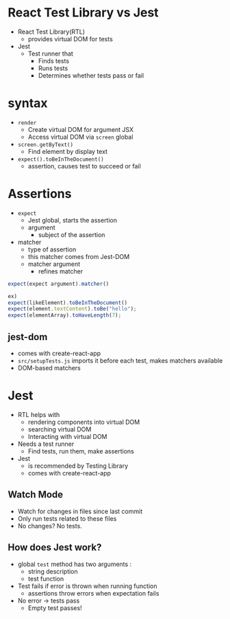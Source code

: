 # React Test Library vs Jest
- React Test Library(RTL)
	- provides virtual DOM for tests
- Jest
	- Test runner that
		- Finds tests
		- Runs tests
		- Determines whether tests pass or fail

# syntax
- `render`
	- Create virtual DOM for argument JSX
	- Access virtual DOM via `screen` global
- `screen.getByText()`
	- Find element by display text
- `expect().toBeInTheDocument()`
	- assertion, causes test to succeed or fail

# Assertions
- `expect`
	- Jest global, starts the assertion
	- argument
		- subject of the assertion
- matcher
	- type of assertion
	- this matcher comes from Jest-DOM
	- matcher argument
		- refines matcher

```js
expect(expect argument).matcher()

ex)
expect(likeElement).toBeInTheDocument()
expect(element.textContent).toBe("hello");
expect(elementArray).toHaveLength(7);
```

## jest-dom
- comes with create-react-app
- `src/setupTests.js` imports it before each test, makes matchers available
- DOM-based matchers

# Jest
- RTL helps with
	- rendering components into virtual DOM
	- searching virtual DOM
	- Interacting with virtual DOM
- Needs a test runner
	- Find tests, run them, make assertions
- Jest
	- is recommended by Testing Library
	- comes with create-react-app
## Watch Mode
- Watch for changes in files since last commit
- Only run tests related to these files
- No changes? No tests.
## How does Jest work?
- global `test` method has two arguments : 
	- string description
	- test function
- Test fails if error is thrown when running function
	- assertions throw errors when expectation fails
- No error -> tests pass
	- Empty test passes!
